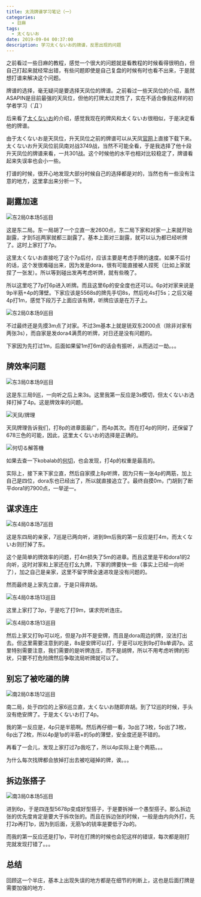 ```yaml
---
title: 太流牌谱学习笔记（一）
categories:
  - 日麻
tags:
  - 太くないお
date: 2019-09-04 00:37:00
description: 学习太くないお的牌谱，反思出现的问题
---
```


之前看过一些日麻的教程，感觉一个很大的问题就是看教程的时候看得很明白，但自己打起来就经常出错，有些问题即使是自己复盘的时候有时也看不出来，于是就想打谱来解决这个问题。

牌谱的选择，毫无疑问是要选择天凤位的牌谱。之前看过一些天凤位的介绍，虽然ASAPIN是目前最强的天凤位，但他的打牌太过灵性了，实在不适合像我这样的初学者学习（´Д`）

后来看了[太くないお][1]的介绍，感觉我现在的牌风和太くないお很相似，于是决定看他的牌谱。

由于太くないお是天凤位，升天凤位之前的牌谱可以从天凤[官网][2]上直接下载下来。太くないお升天凤位前凤南对战3749战，当然不可能全看，于是我选择了他十段升天凤位的牌谱来看，一共301战。这个时候他的水平也相对比较稳定了，牌谱看起来失误率也会小一些。

打谱的时候，很开心地发现大部分时候自己的选择都是对的，当然也有一些没有注意的地方，这里拿出来分析一下。


## 副露加速

![东2局0本场5巡目](https://i.loli.net/2019/09/04/zQ9iypCvu57Lxh1.jpg)

这是东二局。东一局胡了一个立直一发2600点，东二局下家和对家一上来就开始副露，才到5巡两家就都三副露了。基本上面对三副露，就可以认为都已经听牌了。这时上家打了7p。

这里太くないお直接吃了这个7p后付，应该主要是考虑手牌的速度。如果不后付的话，这个发很难碰出来，因为发是dora，很有可能直接被人捏死（比如上家就捏了一张发）。所以等到碰出发再考虑听牌，就有些晚了。

所以这里吃了7p打6p进入听牌。而且这里6p的安全度也还可以。6p对对家来说是9p半筋+4p的薄壁。下家应该是5568s的牌先手切8s，然后吃4s打5s；之后又碰4p打1m，感觉下段万子上面应该有牌，听牌应该是在万子上。

![东2局0本场9巡目](https://i.loli.net/2019/09/04/BdTrLVn5Q4vfDAz.jpg)

不过最终还是先摸3m点了对家。不过3m基本上就是铳双东2000点（除非对家有两张3s），而自家是发dora4满贯的听牌，对日还是没有问题的。

下家因为先打过1m，后面如果留1m打6m的话会有振听，从而逃过一劫。。。

## 牌效率问题

![东3局0本场9巡目](https://i.loli.net/2019/09/04/ChcE7lNORVbI5fX.jpg)

这是东三局9巡，一向听之后上来3s。这里我第一反应是3s模切，但太くないお选择打掉了4p。这是牌效率的问题。

![天凤/牌理](https://i.loli.net/2019/09/04/L34CcobnqBxGruY.jpg)

天凤牌理告诉我们，打8p的进章面最广，而4p其次。而在打4p的同时，还保留了678三色的可能，因此，这里太くないお的选择是正确的。

![何切る解答機](https://i.loli.net/2019/09/04/cZgCFbSlYOo6VkX.jpg)

如果去查一下kobalab的[何切][3]，也会发现，打4p的权重是最高的。

实际上，接下来下家立直，然后自家摸上8p听牌，因为只有一张4p的两筋，加上自己是四位，dora东也已经出了，所以就直接追立了。最终自摸0m，门胡到了断平dora1的7900点，一举逆一。

## 谋求连庄

![东4局0本场7巡目](https://i.loli.net/2019/09/04/OxUHuD4RLJVGEKj.jpg)

这是东四局的亲家，7巡是已两向听，进到9m后我的第一反应是打4m，而太くないお则打掉了东。

这个是简单的牌效率的问题，打4m损失了5m的进章。而且这里是平和dora1的2向听，这时对家和上家还在打幺九牌，下家的牌要快一些（事实上已经一向听了），加之自己是亲家，这里不留字牌全速进攻是没有问题的。

然而最终是上家先立直，于是只得弃胡。

![东4局0本场13巡目](https://i.loli.net/2019/09/04/uUohRA6FBQNslbK.jpg)

这里上家打了3p，于是吃了打9m，谋求兜听连庄。

![东4局0本场13巡目](https://i.loli.net/2019/09/04/5oEeaIxzWJCnGsk.jpg)

然后上家又打9p可以吃，但是7p并不是安牌，而且是dora周边的牌，没法打出去。但这里需要注意到的是，8s是安牌可以打，于是可以吃到9p打8s单调7p。这里特别需要注意，我们需要的是听牌连庄，而不是胡牌，所以不用考虑听牌的形状，只要不打危险牌然后争取流局听牌就可以了。

## 别忘了被吃碰的牌

![南2局0本场12巡目](https://i.loli.net/2019/09/04/4uGkRDIKwNsZ8eh.jpg)

南二局，处于四位的上家6巡立直，太くないお随即弃胡。到了12巡的时候，手头没有绝安牌了。于是太くないお打了4p。

我的第一反应是，4p只是半筋啊。然后再仔细一看，3p出了3枚，5p出了3枚，6p出了2枚，所以4p是1p的半筋+的5p的薄壁，安全度还是不错的。

再看了一会儿，发现上家打过7p我吃了，所以4p实际上是个两筋。。。

为什么每次找牌都会放掉打出去被吃碰掉的牌，诶。。。

## 拆边张搭子

![南3局0本场5巡目](https://i.loli.net/2019/09/04/aMYkQUtw3xfqXIL.jpg)

进到6p，于是四连型5678p变成好型搭子，于是要拆掉一个愚型搭子。那么拆边张的优先度肯定是要大于拆坎张的。而且在拆边张的时候，一般是由内向外打，先打2p再打1p，因为到后面，无筋1p的铳率是要低于2p的。

而我的第一反应还是打1p，平时在打牌的时候也会犯这样的错误，每次都是刚打完就发现打错了。。。

## 总结

回顾这一个半庄，基本上出现失误的地方都是在细节的判断上，这也是后面打牌是需要加强的地方．



[1]: https://zhuanlan.zhihu.com/p/38416428
[2]: http://tenhou.net/ranking.html
[3]: http://kobalab.net/majiang/dapai.html#m67p234468s33678s3/0/1/z4
